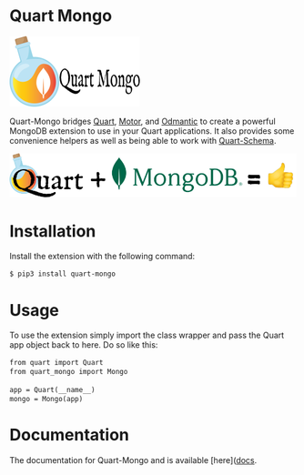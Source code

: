 # Quart Mongo

![Quart Mongo Logo](logos/logo.png)

Quart-Mongo bridges [Quart][], [Motor][], and [Odmantic][] to create a powerful MongoDB extension to use in your Quart applications. It also provides some convenience helpers as well as being able to work with [Quart-Schema][].

![Quart Plug Mongo](logos/quart_mongo.png)

# Installation 

Install the extension with the following command:

    $ pip3 install quart-mongo

# Usage

To use the extension simply import the class wrapper and pass the Quart app 
object back to here. Do so like this:

    from quart import Quart
    from quart_mongo import Mongo

    app = Quart(__name__)
    mongo = Mongo(app)


# Documentation

The documentation for Quart-Mongo and is available [here]([docs](https://quart-mongo.readthedocs.io/en/latest/).

[Quart]: https://quart.palletsprojects.com/en/latest/>
[Motor]: https://motor.readthedocs.io/en/stable/>
[Odmantic]: https://art049.github.io/odmantic/
[Quart-Schema]: https://github.com/pgjones/quart-schema

